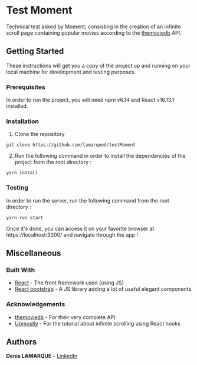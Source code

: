 # Test Moment

Technical test asked by Moment, consisting in the creation of an infinite scroll page containing popular movies according to
  the [themoviedb](https://www.themoviedb.org/documentation/api) API.

## Getting Started

These instructions will get you a copy of the project up and running on your local machine for development and testing purposes.

### Prerequisites

In order to run the project, you will need npm v6.14 and React v16.13.1 installed.

### Installation

1. Clone the repository

```
git clone https://github.com/lamarqued/testMoment
```

2. Run the following command in order to install the dependencies of the project from the root directory :

```
yarn install
```

### Testing

In order to run the server, run the following command from the root directory :

```
yarn run start
```

Once it's done, you can access it on your favorite browser at https://localhost:3000/ and navigate through the app !

## Miscellaneous

### Built With

* [React](https://fr.reactjs.org/) - The front framework used (using JS)
* [React bootstrap](https://react-bootstrap.github.io/) - A JS library adding a lot of useful elegant components

### Acknowledgements

* [themoviedb](https://www.themoviedb.org/) - For their very complete API
* [Upmostly](https://upmostly.com/tutorials/build-an-infinite-scroll-component-in-react-using-react-hooks) - For the tutorial about infinite scrolling using React hooks

## Authors

**Denis LAMARQUE** - [LinkedIn](https://www.linkedin.com/in/denis-lamarque-8b0534141/)
